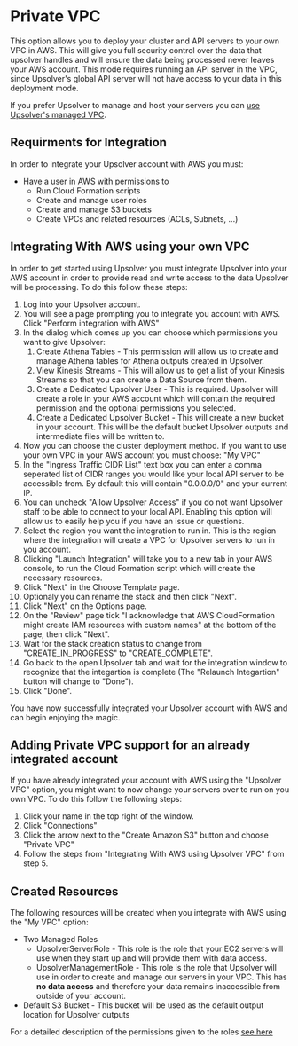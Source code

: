 # Private VPC

This option allows you to deploy your cluster and API servers to your own VPC in AWS. This will give you full security control over the data that upsolver handles and will ensure the data being processed never leaves your AWS account.
This mode requires running an API server in the VPC, since Upsolver's global API server will not have access to your data in this deployment mode.

If you prefer Upsolver to manage and host your servers you can [use Upsolver's managed VPC](upsolver-vpc.md).

## Requirments for Integration
In order to integrate your Upsolver account with AWS you must:
* Have a user in AWS with permissions to
	- Run Cloud Formation scripts
	- Create and manage user roles
	- Create and manage S3 buckets
	- Create VPCs and related resources (ACLs, Subnets, ...)

## Integrating With AWS using your own VPC

In order to get started using Upsolver you must integrate Upsolver into your AWS account in order to provide read and write access to the data Upsolver will be processing. To do this follow these steps:

1. Log into your Upsolver account.
2. You will see a page prompting you to integrate you account with AWS. Click "Perform integration with AWS"
3. In the dialog which comes up you can choose which permissions you want to give Upsolver:
    1. Create Athena Tables - This permission will allow us to create and manage Athena tables for Athena outputs created in Upsolver.
    2. View Kinesis Streams - This will allow us to get a list of your Kinesis Streams so that you can create a Data Source from them.
    3. Create a Dedicated Upsolver User - This is required. Upsolver will create a role in your AWS account which will contain the required permission and the optional permissions you selected.
    4. Create a Dedicated Upsolver Bucket - This will create a new bucket in your account. This will be the default bucket Upsolver outputs and intermediate files will be written to.
4. Now you can choose the cluster deployment method. If you want to use your own VPC in your AWS account you must choose: "My VPC"
5. In the "Ingress Traffic CIDR List" text box you can enter a comma seperated list of CIDR ranges you would like your local API server to be accessible from. By default this will contain "0.0.0.0/0" and your current IP.
6. You can uncheck "Allow Upsolver Access" if you do not want Upsolver staff to be able to connect to your local API. Enabling this option will allow us to easily help you if you have an issue or questions.
7. Select the region you want the integration to run in. This is the region where the integration will create a VPC for Upsolver servers to run in you account.
8. Clicking "Launch Integration"  will take you to a new tab in your AWS console, to run the Cloud Formation script which will create the necessary resources.
9. Click "Next" in the Choose Template page.
10. Optionaly you can rename the stack and then click "Next".
11. Click "Next" on the Options page.
12. On the "Review" page tick "I acknowledge that AWS CloudFormation might create IAM resources with custom names" at the bottom of the page, then click "Next".
13. Wait for the stack creation status to change from "CREATE\_IN\_PROGRESS" to "CREATE\_COMPLETE".
14. Go back to the open Upsolver tab and wait for the integration window to recognize that the integartion is complete (The "Relaunch Integartion" button will change to "Done").
15. Click "Done".

You have now successfully integrated your Upsolver account with AWS and can begin enjoying the magic.

## Adding Private VPC support for an already integrated account

If you have already integrated your account with AWS using the "Upsolver VPC" option, you might want to now change your servers over to run on you own VPC. To do this follow the following steps:

1. Click your name in the top right of the window.
2. Click "Connections"
3. Click the arrow next to the "Create Amazon S3" button and choose "Private VPC"
4. Follow the steps from "Integrating With AWS using Upsolver VPC" from step 5.

## Created Resources

The following resources will be created when you integrate with AWS using the "My VPC" option:

* Two Managed Roles
	- UpsolverServerRole - This role is the role that your EC2 servers will use when they start up and will provide them with data access.
	- UpsolverManagementRole - This role is the role that Upsolver will use in order to create and manage our servers in your VPC. This has **no data access** and therefore your data remains inaccessible from outside of your account.
* Default S3 Bucket - This bucket will be used as the default output location for Upsolver outputs

For a detailed description of the permissions given to the roles [see here](role-permissions.md)
